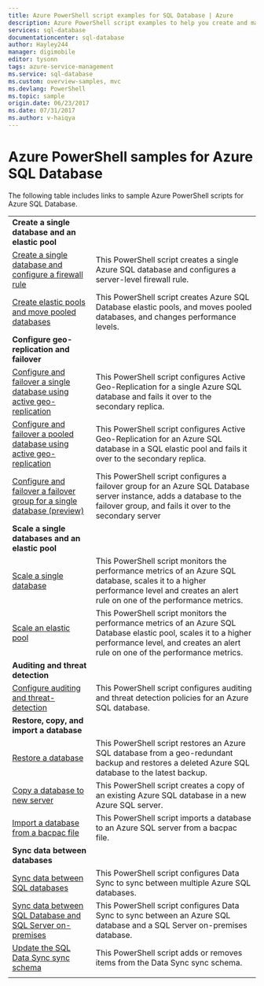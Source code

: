 ```yaml
---
title: Azure PowerShell script examples for SQL Database | Azure
description: Azure PowerShell script examples to help you create and manage Azure SQL Database servers, elastic pools, databases, and firewalls. 
services: sql-database
documentationcenter: sql-database
author: Hayley244
manager: digimobile
editor: tysonn
tags: azure-service-management
ms.service: sql-database
ms.custom: overview-samples, mvc
ms.devlang: PowerShell
ms.topic: sample
origin.date: 06/23/2017
ms.date: 07/31/2017
ms.author: v-haiqya
---
```


# Azure PowerShell samples for Azure SQL Database

The following table includes links to sample Azure PowerShell scripts for Azure SQL Database.

| |  |
|---|---|
|**Create a single database and an elastic pool**||
| [Create a single database and configure a firewall rule](scripts/sql-database-create-and-configure-database-powershell.md) | This PowerShell script creates a single Azure SQL database and configures a server-level firewall rule. |
| [Create elastic pools and move pooled databases](scripts/sql-database-move-database-between-pools-powershell.md) | This PowerShell script creates Azure SQL Database elastic pools, and moves pooled databases, and changes performance levels.|
|**Configure geo-replication and failover**||
| [Configure and failover a single database using active geo-replication](scripts/sql-database-setup-geodr-and-failover-database-powershell.md)| This PowerShell script configures Active Geo-Replication for a single Azure SQL database and fails it over to the secondary replica. |
| [Configure and failover a pooled database using active geo-replication](scripts/sql-database-setup-geodr-and-failover-pool-powershell.md)| This PowerShell script configures Active Geo-Replication for an Azure SQL database in a SQL elastic pool and fails it over to the secondary replica. |
| [Configure and failover a failover group for a single database (preview)](scripts/sql-database-setup-geodr-failover-database-failover-group-powershell.md) | This PowerShell script configures a failover group for an Azure SQL Database server instance, adds a database to the failover group, and fails it over to the secondary server |
|**Scale a single databases and an elastic pool**||
| [Scale a single database](scripts/sql-database-monitor-and-scale-database-powershell.md) | This PowerShell script monitors the performance metrics of an Azure SQL database, scales it to a higher performance level and creates an alert rule on one of the performance metrics. |
| [Scale an elastic pool](scripts/sql-database-monitor-and-scale-pool-powershell.md) | This PowerShell script monitors the performance metrics of an Azure SQL Database elastic pool, scales it to a higher performance level, and creates an alert rule on one of the performance metrics.  |
| **Auditing and threat detection** |
| [Configure auditing and threat-detection](scripts/sql-database-auditing-and-threat-detection-powershell.md)| This PowerShell script configures auditing and threat detection policies for an Azure SQL database. |
| **Restore, copy, and import a database**||
| [Restore a database](scripts/sql-database-restore-database-powershell.md)| This PowerShell script restores an Azure SQL database from a geo-redundant backup and restores a deleted Azure SQL database to the latest backup. |
| [Copy a database to new server](scripts/sql-database-copy-database-to-new-server-powershell.md)| This PowerShell script creates a copy of an existing Azure SQL database in a new Azure SQL server. |
| [Import a database from a bacpac file](scripts/sql-database-import-from-bacpac-powershell.md)| This PowerShell script imports a database to an Azure SQL server from a bacpac file. |
| **Sync data between databases**||
| [Sync data between SQL databases](scripts/sql-database-sync-data-between-sql-databases.md) | This PowerShell script configures Data Sync to sync between multiple Azure SQL databases. |
| [Sync data between SQL Database and SQL Server on-premises](scripts/sql-database-sync-data-between-azure-onprem.md) | This PowerShell script configures Data Sync to sync between an Azure SQL database and a SQL Server on-premises database. |
| [Update the SQL Data Sync sync schema](scripts/sql-database-sync-update-schema.md) | This PowerShell script adds or removes items from the Data Sync sync schema. |
|||
<!--Update_Description: wording update-->